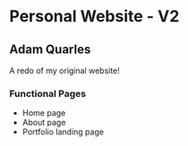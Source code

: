 # Personal Website - V2
## Adam Quarles

A redo of my original website!

### Functional Pages
- Home page
- About page
- Portfolio landing page
